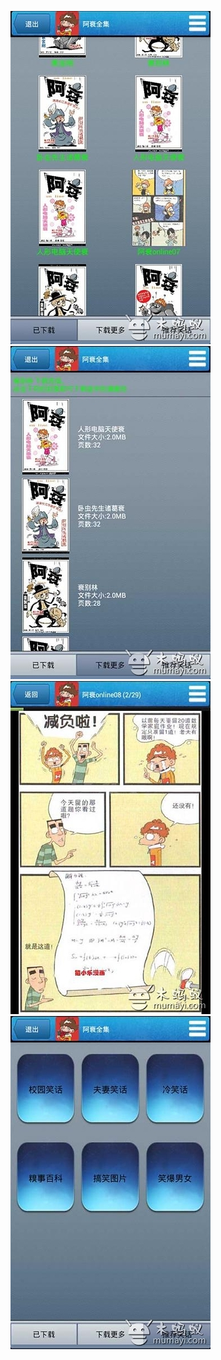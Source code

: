 <!-- class="ui medium images" -->
![](/assets/images/works/阿衰全集/1.jpeg)
![](/assets/images/works/阿衰全集/2.jpeg)
![](/assets/images/works/阿衰全集/3.jpeg)
![](/assets/images/works/阿衰全集/4.jpeg)
<!-- endclass -->
